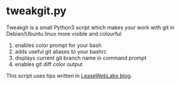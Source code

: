 tweakgit.py
========

Tweakgit is a small Python3 script which makes your work with git in Debian/Ubuntu linux more visible and colourful

1)	enables color prompt for your bash
2)	adds useful git aliases to your bashrc
3)	displays current git branch name in command prompt
4)	enables git diff color output

This script uses tips written in [LeaseWebLabs blog](http://www.leaseweblabs.com/2013/08/git-tip-beautiful-colored-and-readable-output/).
